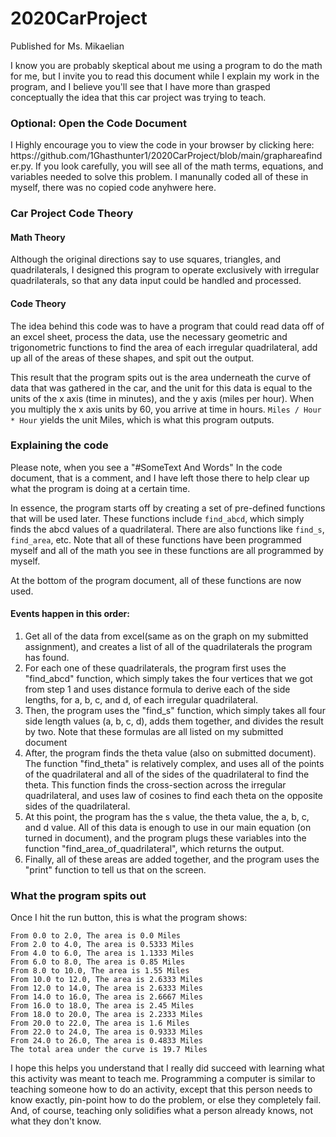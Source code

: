 # 2020CarProject
Published for Ms. Mikaelian

I know you are probably skeptical about me using a program to do the math for me, but I invite you to read this document while I explain my work in the program, and I believe you'll see that I have more than grasped conceptually the idea that this car project was trying to teach.

<h3> Optional: Open the Code Document </h3>
I Highly encourage you to view the code in your browser by clicking here: https://github.com/1Ghasthunter1/2020CarProject/blob/main/graphareafinder.py.
If you look carefully, you will see all of the math terms, equations, and variables needed to solve this problem. I manunally coded all of these in myself, there was no copied code anyhwere here. 

<h3> Car Project Code Theory </h3>
<h4> Math Theory </h4>
Although the original directions say to use squares, triangles, and quadrilaterals, I designed this program to operate exclusively with irregular quadrilaterals, so that any data input could be handled and processed. 
<h4> Code Theory </h4>
The idea behind this code was to have a program that could read data off of an excel sheet, process the data, use the necessary geometric and trigonometric functions to find the area of each irregular quadrilateral, add up all of the areas of these shapes, and spit out the output.

This result that the program spits out is the area underneath the curve of data that was gathered in the car, and the unit for this data is equal to the units of the x axis (time in minutes), and the y axis (miles per hour). When you multiply the x axis units by 60, you arrive at time in hours. 
`Miles / Hour * Hour` yields the unit Miles, which is what this program outputs.

<H3> Explaining the code </H3>
Please note, when you see a "#SomeText And Words" In the code document, that is a comment, and I have left those there to help clear up what the program is doing at a certain time.

In essence, the program starts off by creating a set of pre-defined functions that will be used later. These functions include `find_abcd`, which simply finds the abcd values of a quadrilateral. There are also functions like `find_s`, `find_area`, etc. Note that all of these functions have been programmed myself and all of the math you see in these functions are all programmed by myself.

At the bottom of the program document, all of these functions are now used. 
<h4> Events happen in this order: </h4>
<ol>
<li>Get all of the data from excel(same as on the graph on my submitted assignment), and creates a list of all of the quadrilaterals the program has found.</li>
<li>For each one of these quadrilaterals, the program first uses the "find_abcd" function, which simply takes the four vertices that we got from step 1 and uses distance formula to derive each of the side lengths, for a, b, c, and d, of each irregular quadrilateral.</li>
<li>Then, the program uses the "find_s" function, which simply takes all four side length values (a, b, c, d), adds them together, and divides the result by two. Note that these formulas are all listed on my submitted document</li>
<li>After, the program finds the theta value (also on submitted document). The function "find_theta" is relatively complex, and uses all of the points of the quadrilateral and all of the sides of the quadrilateral to find the theta. This function finds the cross-section across the irregular quadrilateral, and uses law of cosines to find each theta on the opposite sides of the quadrilateral.</li>
<li>At this point, the program has the s value, the theta value, the a, b, c, and d value. All of this data is enough to use in our main equation (on turned in document), and the program plugs these variables into the function "find_area_of_quadrilateral", which returns the output. </li>
<li> Finally, all of these areas are added together, and the program uses the "print" function to tell us that on the screen.</li>
</ol>
<H3> What the program spits out </H3>
<p>Once I hit the run button, this is what the program shows:</p>

    From 0.0 to 2.0, The area is 0.0 Miles
    From 2.0 to 4.0, The area is 0.5333 Miles  
    From 4.0 to 6.0, The area is 1.1333 Miles  
    From 6.0 to 8.0, The area is 0.85 Miles    
    From 8.0 to 10.0, The area is 1.55 Miles   
    From 10.0 to 12.0, The area is 2.6333 Miles
    From 12.0 to 14.0, The area is 2.6333 Miles
    From 14.0 to 16.0, The area is 2.6667 Miles
    From 16.0 to 18.0, The area is 2.45 Miles  
    From 18.0 to 20.0, The area is 2.2333 Miles
    From 20.0 to 22.0, The area is 1.6 Miles   
    From 22.0 to 24.0, The area is 0.9333 Miles
    From 24.0 to 26.0, The area is 0.4833 Miles
    The total area under the curve is 19.7 Miles

I hope this helps you understand that I really did succeed with learning what this activity was meant to teach me. Programming a computer is similar to teaching someone how to do an activity, except that this person needs to know exactly, pin-point how to do the problem, or else they completely fail. And, of course, teaching only solidifies what a person already knows, not what they don't know. 
